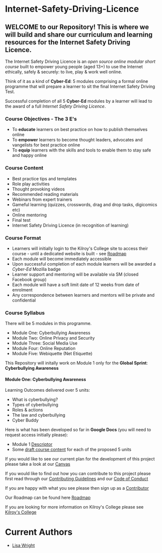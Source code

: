 # Internet-Safety-Driving-Licence
## WELCOME to our Repository!  This is where we will build and share our curriculum and learning resources for the Internet Safety Driving Licence.  

The Internet Safety Driving Licence is an *open source online modular short course* built to empower young people (aged 13+) to use the Internet ethically, safely &amp; securely: to live, play &amp; work well online.

Think of it as a kind of **Cyber-Ed**: 5 modules comprising a formal online programme that will prepare a learner to sit the final Internet Safety Driving Test.

Successful completion of all 5 **Cyber-Ed** modules by a learner will lead to the award of a full *Internet Safety Driving Licence*.

### Course Objectives - The 3 E's
- To **educate** learners on best practice on how to publish themselves online
- To **empower** learners to become thought leaders, advocates and vangelists for best practice online
- To **equip** learners with the skills and tools to enable them to stay safe and happy online

### Course Content
- Best practice tips and templates
- Role play activities
- Thought provoking videos
- Recommended reading materials
- Webinars from expert trainers
- Gameful learning (quizzes, crosswords, drag and drop tasks, digicomics etc)
- Online mentoring
- Final test
- Internet Safety Driving Licence (in recognition of learning)

### Course Format
- Learners will initially login to the Kilroy's College site to access their course - until a dedicated website is built - see [Roadmap](https://docs.google.com/document/d/1-fmqE37hVOBpe3ur2fe4CR4SRAF1LTGip3R0_5QyE5E/edit)
- Each module will become immediately accessible 
- Upon successful completion of each module learners will be awarded a *Cyber-Ed* Mozilla badge
- Learner support and mentoring will be available via SM (closed Facebook group)
- Each module will have a soft limit date of 12 weeks from date of enrolment
- Any correspondence between learners and mentors will be private and confidential

### Course Syllabus
There will be 5 modules in this programme. 
- Module One: Cyberbullying Awareness
- Module Two: Online Privacy and Security
- Module Three: Social Media Use
- Module Four: Online Reputation
- Module Five: Webiquette (Net Etiquette)

This Repository will initally work on Module 1 only for the **Global Sprint**: **Cyberbullying Awareness** 

#### Module One: **Cyberbullying Awareness**
Learning Outcomes delivered over 5 units:
- What is cyberbullying?
- Types of cyberbullying
- Roles & actions
- The law and cyberbullying
- Cyber Buddy

Here is what has been developed so far in **Google Docs** (you will need to request access initially please):

- Module 1 [Descriptor](https://docs.google.com/document/d/1fKt7u6ouYEYZOviyp4mioFSsY-fRODOwxqeXqPfV6-g/edit) 
- Some [draft course content](https://drive.google.com/drive/folders/0B8advdlsil63b1poTWRZLTNraE0) for each of the proposed 5 units

If you would like to see our current plan for the development of this project please take a look at our [Canvas](https://docs.google.com/presentation/d/1S4eC4Z7jOGehz2NDN68TDDpmGXP-3pEX-tQD9YM3jtM/edit#slide=id.p)

If you would like to find out how you can contribute to this project please first read through our [Contributing Guidelines](https://github.com/lisahandsonline/Internet-Safety-Driving-Licence/blob/master/CONTRIBUTING.md) and our [Code of Conduct](https://github.com/lisahandsonline/Internet-Safety-Driving-Licence/blob/master/Code-of-Conduct.md)

If you are happy with what you see please then sign up as a [Contributor](https://github.com/lisahandsonline/Internet-Safety-Driving-Licence/blob/master/Contributors.md) 

Our Roadmap can be found here [Roadmap](https://docs.google.com/document/d/1-fmqE37hVOBpe3ur2fe4CR4SRAF1LTGip3R0_5QyE5E/edit)

If you are looking for more information on Kilroy's College please see [Kilroy's College](https://www.kilroyscollege.ie/)

# Current Authors
- [Lisa Wright](https://www.linkedin.com/in/lisawright6/)
